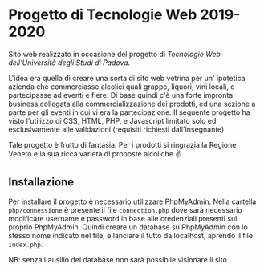 # Progetto di Tecnologie Web 2019-2020
Sito web realizzato in occasione del progetto di *Tecnologie Web dell'Università degli Studi di Padova*.

L'idea era quella di creare una sorta di sito web vetrina per un' ipotetica azienda che commerciasse alcolici quali grappe, liquori, vini locali, e partecipasse ad eventi e fiere. Di base quindi c'è una forte impronta business collegata alla commercializzazione dei prodotti, ed una sezione a parte per gli eventi in cui vi era la partecipazione.
Il seguente progetto ha visto l'utilizzo di CSS, HTML, PHP, e Javascript limitato solo ed esclusivamente alle validazioni (requisiti richiesti dall'insegnante). 

Tale progetto è frutto di fantasia. Per i prodotti si ringrazia la Regione Veneto e la sua ricca varietà di proposte alcoliche ✌


## Installazione

Per installare il progetto è necessario utilizzare PhpMyAdmin. Nella cartella `php/connessione` è presente il file `connection.php` dove sarà necessario modificare username e password in base alle credenziali presenti sul proprio PhpMyAdmin. Quindi creare un database su PhpMyAdmin con lo stesso nome indicato nel file, e lanciare il tutto da localhost, aprendo il file `index.php`.

NB: senza l'ausilio del database non sarà possibile visionare il sito. 
